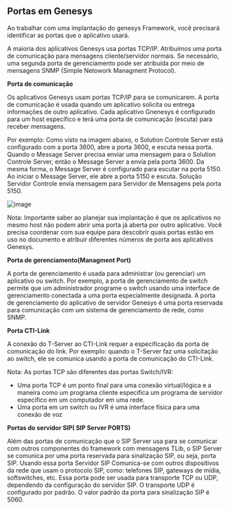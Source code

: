 ## Portas em Genesys

Ao trabalhar com uma implantação do genesys Framework, você precisará identificar as portas que o aplicativo usará.

A maioria dos aplicativos Genesys usa portas TCP/IP. Atribuímos uma porta de comunicação para mensagens cliente/servidor normais. Se necessário, uma segunda porta de gerenciamento pode ser atribuída por meio de mensagens SNMP (Simple Netowork Managment Protocol).

**Porta de comunicação**

Os aplicativos Genesys usam portas TCP/IP para se comunicarem.
A porta de comunicação é usada quando um aplicativo solicita ou entrega informações de outro aplicativo. Cada aplicativo Gnenesys é configurado para um host específico e terá uma porta de comunicação (escuta) para receber mensagens.


Por exemplo: Como visto na imagem abaixo, o Solution Controle Server está configurado com a porta 3600, abre a porta 3600, e escuta nessa porta. Quando o Message Server precisa enviar uma mensagem para o Solution Controle Server, então o Message Server a envia pela porta 3600. Da mesma forma, o Message Server é configurado para escutar na porta 5150. Ao iniciar o Message Server, ele abre a porta 5150 e escuta. Solução Servidor Controle envia mensagem para Servidor de Mensagens pela porta 5150.

![image](https://user-images.githubusercontent.com/52088444/152145669-eac4ecfd-d61c-4dac-8b0f-e6b3a99ddc66.png)


Nota: Importante saber ao planejar sua implantação é que os aplicativos no mesmo host não podem abrir uma porta já aberta por outro aplicativo. Você precisa coordenar com sua equipe para descobrir quais portas estão em uso no documento e atribuir diferentes números de porta aos aplicativos Genesys.

**Porta de gerenciamento(Managment Port)**

A porta de gerenciamento é usada para administrar (ou gerenciar) um aplicativo ou switch.
Por exemplo, a porta de gerenciamento de switch permite que um administrador programe o switch usando uma interface de gerenciamento conectada a uma porta especialmente designada. A porta de gerenciamento do aplicativo de servidor Genesys é uma porta reservada para comunicação com um sistema de gerenciamento de rede, como SNMP.

**Porta CTI-Link**

A conexão do T-Server ao CTI-Link requer a especificação da porta de comunicação do link.
Por exemplo: quando o T-Server faz uma solicitação ao switch, ele se comunica usando a porta de comunicação do CTI-Link.

Nota: As portas TCP são diferentes das portas Switch/IVR:
- Uma porta TCP é um ponto final para uma conexão virtual/lógica e a maneira como um programa cliente especifica um programa de servidor específico em um computador em uma rede.
- Uma porta em um switch ou IVR é uma interface física para uma conexão de voz

**Portas do servidor SIP( SIP Server PORTS)**

Além das portas de comunicação que o SIP Server usa para se comunicar com outros componentes do framework com mensagens TLib, o SIP Server se comunica por uma porta reservada para sinalização SIP, ou seja, porta SIP. 
Usando essa porta Servidor SIP Comunica-se com outros dispositivos da rede que usam o protocolo SIP, como: telefones SIP, gateways de mídia, softswitches, etc. Essa porta pode ser usada para transporte TCP ou UDP, dependendo da configuração do servidor SIP. O transporte UDP é configurado por padrão. O valor padrão da porta para sinalização SIP é 5060.